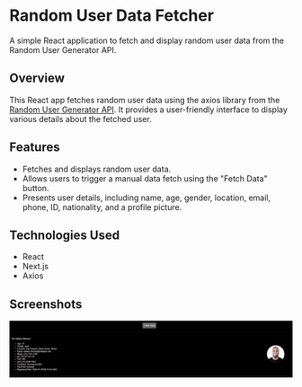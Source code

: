# Random User Data Fetcher

A simple React application to fetch and display random user data from the Random User Generator API.

## Overview

This React app fetches random user data using the axios library from the [Random User Generator API](https://randomuser.me/api). It provides a user-friendly interface to display various details about the fetched user.

## Features

- Fetches and displays random user data.
- Allows users to trigger a manual data fetch using the "Fetch Data" button.
- Presents user details, including name, age, gender, location, email, phone, ID, nationality, and a profile picture.

## Technologies Used

- React
- Next.js
- Axios

## Screenshots

![RandomUserDataFetcher](./Screenshots\SC_RandomUserDataFetcher.jpg)
